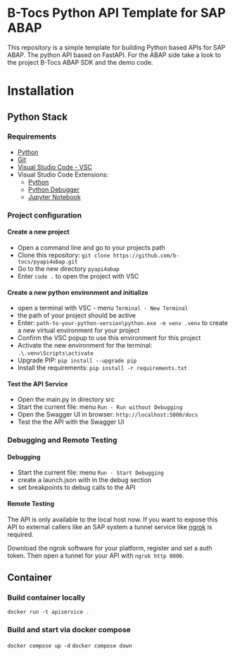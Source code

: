 # B-Tocs Python API Template for SAP ABAP 

This repository is a simple template for building Python based APIs for SAP ABAP. The python API based on FastAPI.
For the ABAP side take a look to the project B-Tocs ABAP SDK and the demo code.


# Installation

## Python Stack

### Requirements
- [Python](https://www.python.org/downloads/)
- [Git](https://git-scm.com/downloads)
- [Visual Studio Code - VSC](https://code.visualstudio.com/download)
- Visual Studio Code Extensions:
    - [Python](https://marketplace.visualstudio.com/items?itemName=ms-python.python)
    - [Python Debugger](https://marketplace.visualstudio.com/items?itemName=ms-python.debugpy)
    - [Jupyter Notebook](https://marketplace.visualstudio.com/items?itemName=ms-toolsai.jupyter)

### Project configuration

#### Create a new project

- Open a command line and go to your projects path
- Clone this repository: `git clone https://github.com/b-tocs/pyapi4abap.git`
- Go to the new directory `pyapi4abap`
- Enter `code .` to open the project with VSC

#### Create a new python environment and initialize

- open a terminal with VSC - menu `Terminal - New Terminal`
- the path of your project should be active
- Enter: `path-to-your-python-version\python.exe -m venv .venv` to create a new virtual environment for your project
- Confirm the VSC popup to use this environment for this project
- Activate the new environment for the terminal: `.\.venv\Scripts\activate`
- Upgrade PIP: `pip install --upgrade pip`
- Install the requirements: `pip install -r requirements.txt`

#### Test the API Service

- Open the main.py in directory src
- Start the current file: menu `Run - Run without Debugging`
- Open the Swagger UI in browser: `http://localhost:5000/docs`
- Test the the API with the Swagger UI


### Debugging and Remote Testing

#### Debugging

- Start the current file: menu `Run - Start Debugging`
- create a launch.json with in the debug section
- set breakpoints to debug calls to the API

#### Remote Testing

The API is only available to the local host now. If you want to expose this API to external callers like an SAP system a tunnel service like [ngrok](https://ngrok.com/download) is required.

Download the ngrok software for your platform, register and set a auth token. Then open a tunnel for your API with `ngrok http 8000`.

## Container

### Build container locally

`docker run -t apiservice .`


### Build and start via docker compose

`docker compose up -d`
`docker compose down`